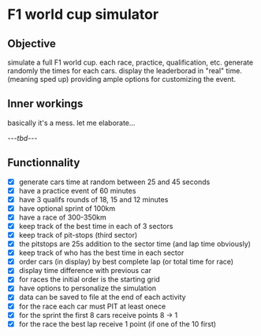 # F1 world cup simulator
## Objective
simulate a full F1 world cup.
each race, practice, qualification, etc.
generate randomly the times for each cars.
display the leaderborad in "real" time. (meaning sped up)
providing ample options for customizing the event.

## Inner workings
basically it's a mess. let me elaborate...

*---tbd---*


## Functionnality
- [x] generate cars time at random between 25 and 45 seconds
- [x] have a practice event of 60 minutes
- [x] have 3 qualifs rounds of 18, 15 and 12 minutes
- [x] have optional sprint of 100km
- [x] have a race of 300-350km
- [x] keep track of the best time in each of 3 sectors
- [x] keep track of pit-stops (third sector)
- [x] the pitstops are 25s addition to the sector time (and lap time obviously)
- [x] keep track of who has the best time in each sector
- [x] order cars (in display) by best complete lap (or total time for race)
- [x] display time difference with previous car
- [x] for races the initial order is the starting grid
- [x] have options to personalize the simulation
- [x] data can be saved to file at the end of each activity
- [x] for the race each car must PIT at least onece
- [x] for the sprint the first 8 cars receive points 8 -> 1
- [x] for the race the best lap receive 1 point (if one of the 10 first)
